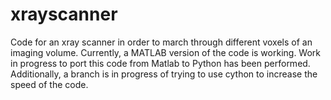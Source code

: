 # xrayscanner
Code for an xray scanner in order to march through different voxels of an imaging volume. Currently, a MATLAB version of the code is working. Work in progress to port this code from Matlab to Python has been performed. Additionally, a branch is in progress of trying to use cython to increase the speed of the code. 
